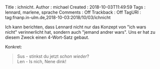Title     : ichnicht.
Author    : michael
Created   : 2018-10-03T11:49:59
Tags      : lennard, marlene, sprache
Comments  : Off
Trackback : Off
TagURI    : tag:fnanp.in-ulm.de,2018-10-03:2018/10/03/ichnicht

Ich kann berichten, dass Lennard nicht nur das Konzept von "ich wars
nicht" verinnerlicht hat, sondern auch "jemand andrer wars". Uns er hat zu
diesem Zweck einen 4-Wort-Satz gebaut.

Konkret:

> Sus - stinkst du jetzt *schon wieder*?  
> Len - Is nich, Nene dink!
